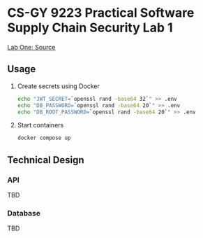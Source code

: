 # CS-GY 9223 Practical Software Supply Chain Security Lab 1
[Lab One: Source](https://docs.google.com/document/d/1JerGq5ahuI2IfSe3ops0aVp8_xvRojpZKvuFdxADXw8/edit)

## Usage
1. Create secrets using Docker
    ```bash
    echo "JWT_SECRET=`openssl rand -base64 32`" >> .env
    echo "DB_PASSWORD=`openssl rand -base64 20`" >> .env
    echo "DB_ROOT_PASSWORD=`openssl rand -base64 20`" >> .env
    ```
2. Start containers
    ```bash
    docker compose up
    ```

## Technical Design

### API
TBD

### Database
TBD
